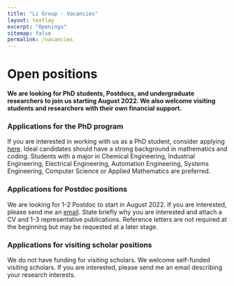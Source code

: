```yaml
---
title: "Li Group - Vacancies"
layout: textlay
excerpt: "Openings"
sitemap: false
permalink: /vacancies
---
```


# Open positions

**We are looking for PhD students, Postdocs, and undergraduate researchers to join us starting August 2022. We also welcome visiting students and researchers with their own financial support.**

### Applications for the PhD program
If you are interested in working with us as a PhD student, consider applying <a href="https://engineering.purdue.edu/ChE/academics/graduate/how-to-apply" target="_blank">here</a>. Ideal candidates should have a strong background in mathematics and coding. Students with a major in  Chemical Engineering, Industrial Engineering, Electrical Engineering, Automation Engineering, Systems Engineering, Computer Science or Applied Mathematics are preferred.

### Applications for Postdoc positions
We are looking for 1-2 Postdoc to start in August 2022. If you are interested, please send me an [email](mailto:canli.pse@gmail.com). State briefly why you are interested and attach a CV and 1-3 representative publications. Reference letters are not required at the beginning but may be requested at a later stage. 

### Applications for visiting scholar positions
We do not have funding for visiting scholars. We welcome self-funded visiting scholars. If you are interested, please send me an email describing your research interests.

<br /><br /><br /><br /><br /><br /><br /><br />